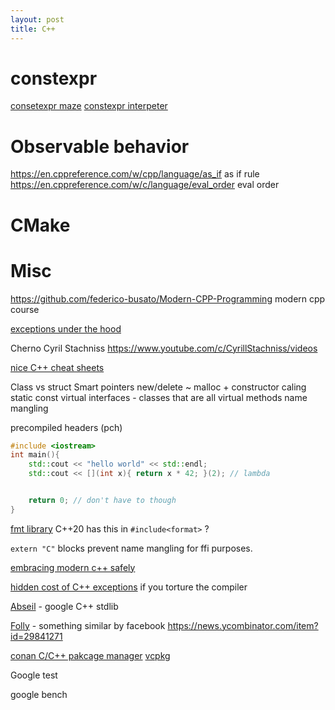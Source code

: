 ```yaml
---
layout: post
title: C++
---
```


# constexpr

[consetexpr maze](https://twitter.com/Cor3ntin/status/1507860690400419842?s=20&t=GsM8M-fHdbvp9M4n5S4-kg)
[constexpr interpeter](https://twitter.com/cfbolz/status/1506182747584401411?s=20&t=GsM8M-fHdbvp9M4n5S4-kg)

# Observable behavior
<https://en.cppreference.com/w/cpp/language/as_if> as if rule
<https://en.cppreference.com/w/c/language/eval_order> eval order

# CMake

# Misc

<https://github.com/federico-busato/Modern-CPP-Programming> modern cpp course

[exceptions under the hood](https://monoinfinito.wordpress.com/series/exception-handling-in-c/)

Cherno
Cyril Stachniss <https://www.youtube.com/c/CyrillStachniss/videos>

[nice C++ cheat sheets](https://hackingcpp.com/cpp/cheat_sheets.html)

Class vs struct
Smart pointers
new/delete ~ malloc + constructor caling
static
const
virtual
interfaces - classes that are all virtual methods
name mangling

precompiled headers (pch)

```cpp
#include <iostream>
int main(){
    std::cout << "hello world" << std::endl;
    std::cout << [](int x){ return x * 42; }(2); // lambda


    return 0; // don't have to though
}
```

[fmt library](https://github.com/fmtlib/fmt) C++20 has this in `#include<format>` ?

`extern "C"` blocks prevent name mangling for ffi purposes.

[embracing modern c++ safely](https://news.ycombinator.com/item?id=31559118)

[hidden cost of C++ exceptions](https://grenouillebouillie.wordpress.com/2022/05/09/the-hidden-cost-of-exception-handling/) if you torture the compiler

[Abseil](https://abseil.io/) - google C++ stdlib

[Folly](https://github.com/facebook/folly) - something similar by facebook <https://news.ycombinator.com/item?id=29841271>

[conan C/C++ pakcage manager](https://conan.io/)
[vcpkg](https://vcpkg.io/en/index.html)

Google test

google bench
